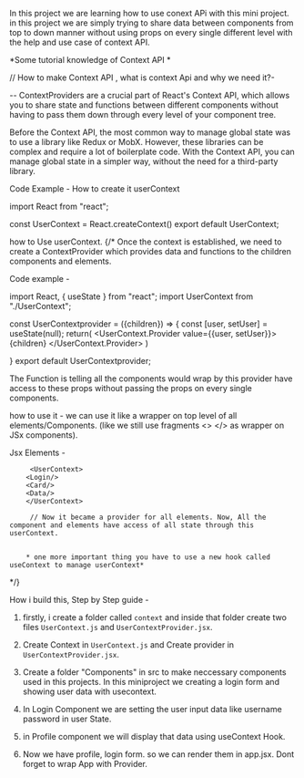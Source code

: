   In this project we are learning how to use conext APi with this mini project. in this project we are simply trying to share data between components from top to down manner without using props on every single different level with the help and use case of context API.  

*Some tutorial knowledge of Context API *

// How to make Context API , what is context Api  and why we need it?- 

-- ContextProviders are a crucial part of React's Context API, which allows you to share state and functions between different components without having to pass them down through every level of your component tree. 

Before the Context API, the most common way to manage global state was to use a library like Redux or MobX. However, these libraries can be complex and require a lot of boilerplate code. With the Context API, you can manage global state in a simpler way, without the need for a third-party library.


Code Example - How to create it userContext

import React from "react";

const UserContext = React.createContext() 
export default UserContext; 

how to Use userContext. 
{/*
 Once the context is established, we need to create a ContextProvider which provides data and functions to the children components and elements. 

 Code example - 

 import React, { useState } from "react";
 import UserContext from "./UserContext";

const UserContextprovider = ({children}) => {
    const [user, setUser] = useState(null);
    return(
        <UserContext.Provider value={{user, setUser}}>
        {children}
        </UserContext.Provider>
    )

}
export default UserContextprovider;


The Function is telling all the components would wrap by this provider have access to these props without passing the props on every single components.
 
 
how to use it - we can use it like a wrapper  on top level of all elements/Components.  (like we still use fragments <> </>  as wrapper on JSx components).

Jsx Elements - 

         <UserContext>    
        <Login/>
        <Card/>
        <Data/>
        </UserContext>

         // Now it became a provider for all elements. Now, All the component and elements have access of all state through this userContext.


        * one more important thing you have to use a new hook called useContext to manage userContext*

 */}


How i build this, Step by Step guide - 

1. firstly, i create a folder  called `context` and inside that folder create two files `UserContext.js` and `UserContextProvider.jsx`.

2. Create Context in `UserContext.js` and Create provider in `UserContextProvider.jsx`. 

3. Create a folder "Components" in src to make neccessary components used in this projects. In this miniproject we creating a login form and showing user data with usecontext. 

4. In Login Component we are setting the user input data like username password in user State. 

5. in Profile component we will display that data using useContext Hook. 

6. Now we have profile, login form. so we can render them in app.jsx. Dont  forget to wrap App with Provider.